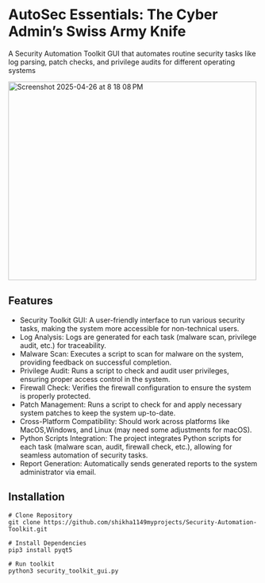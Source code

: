 # AutoSec Essentials: The Cyber Admin’s Swiss Army Knife

A Security Automation Toolkit GUI that automates routine security tasks like log parsing, patch checks, and privilege audits for different operating systems

<img width="500" height="400" alt="Screenshot 2025-04-26 at 8 18 08 PM" src="https://github.com/user-attachments/assets/70a06f1e-a2b8-48fa-b071-401c3e7be021" />


## Features

- Security Toolkit GUI: A user-friendly interface to run various security tasks, making the system more accessible for non-technical users.
- Log Analysis: Logs are generated for each task (malware scan, privilege audit, etc.) for traceability.
- Malware Scan: Executes a script to scan for malware on the system, providing feedback on successful completion.
- Privilege Audit: Runs a script to check and audit user privileges, ensuring proper access control in the system.
- Firewall Check: Verifies the firewall configuration to ensure the system is properly protected.
- Patch Management: Runs a script to check for and apply necessary system patches to keep the system up-to-date.
- Cross-Platform Compatibility: Should work across platforms like MacOS,Windows, and Linux (may need some adjustments for macOS).
- Python Scripts Integration: The project integrates Python scripts for each task (malware scan, audit, firewall check, etc.), allowing for seamless automation of security tasks.
- Report Generation: Automatically sends generated reports to the system administrator via email.


## Installation

```
# Clone Repository
git clone https://github.com/shikha1149myprojects/Security-Automation-Toolkit.git

# Install Dependencies
pip3 install pyqt5  

# Run toolkit
python3 security_toolkit_gui.py
```
